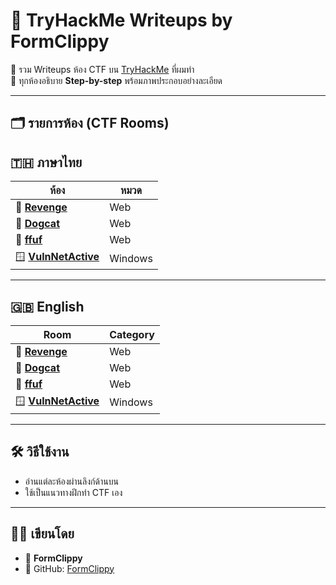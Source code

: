 # 🧠 TryHackMe Writeups by FormClippy

🎯 รวม Writeups ห้อง CTF บน [TryHackMe](https://tryhackme.com) ที่ผมทำ  
📌 ทุกห้องอธิบาย **Step-by-step** พร้อมภาพประกอบอย่างละเอียด  

---

## 🗂️ รายการห้อง (CTF Rooms)

## 🇹🇭 ภาษาไทย
| ห้อง | หมวด | 
|------|-------|
| 🦆 [**Revenge**](./TH/revenge/README.md) | Web | 
| 🐶 [**Dogcat**](./TH/dogcat/README.md) | Web |
| 🧪 [**ffuf**](./TH/ffuf/README.md) | Web |
| 🪟 [**VulnNetActive**](./TH/VulnNet(Active)/README.md) | Windows |

---

## 🇬🇧 English
| Room | Category |
|------|----------|
| 🦆 [**Revenge**](./revenge/README.md) | Web |
| 🐶 [**Dogcat**](./dogcat/README.md) | Web |
| 🧪 [**ffuf**](./ffuf/README.md) | Web |
| 🪟 [**VulnNetActive**](./VulnNet(Active)/README.md) | Windows |

---

## 🛠️ วิธีใช้งาน

- อ่านแต่ละห้องผ่านลิงก์ด้านบน
- ใช้เป็นแนวทางฝึกทำ CTF เอง

---

## 🧑‍💻 เขียนโดย

- 👤 **FormClippy**  
- 💬 GitHub: [FormClippy](https://github.com/FormClippy)  


